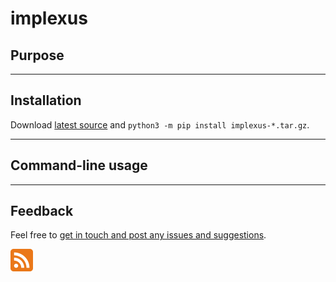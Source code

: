 # implexus


## Purpose

____
## Installation

Download [latest source](https://github.com/erykjj/implexus/releases/latest) and `python3 -m pip install implexus-*.tar.gz`.

____
## Command-line usage

____
## Feedback

Feel free to [get in touch and post any issues and suggestions](https://github.com/erykjj/implexus/issues).

[![RSS of releases](res/rss-36.png)](https://github.com/erykjj/implexus/releases.atom)
